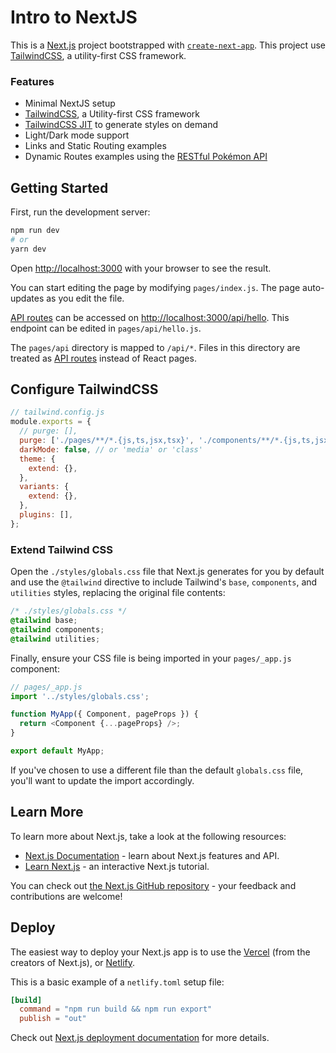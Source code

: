 # Intro to NextJS

This is a [Next.js](https://nextjs.org/) project bootstrapped with [`create-next-app`](https://github.com/vercel/next.js/tree/canary/packages/create-next-app). This project use [TailwindCSS](https://tailwindcss.com/), a utility-first CSS framework.

### Features

- Minimal NextJS setup
- [TailwindCSS](https://tailwindcss.com/), a Utility-first CSS framework
- [TailwindCSS JIT](https://github.com/tailwindlabs/tailwindcss-jit) to generate styles on demand
- Light/Dark mode support
- Links and Static Routing examples
- Dynamic Routes examples using the [RESTful Pokémon API](https://pokeapi.co/)

## Getting Started

First, run the development server:

```bash
npm run dev
# or
yarn dev
```

Open [http://localhost:3000](http://localhost:3000) with your browser to see the result.

You can start editing the page by modifying `pages/index.js`. The page auto-updates as you edit the file.

[API routes](https://nextjs.org/docs/api-routes/introduction) can be accessed on [http://localhost:3000/api/hello](http://localhost:3000/api/hello). This endpoint can be edited in `pages/api/hello.js`.

The `pages/api` directory is mapped to `/api/*`. Files in this directory are treated as [API routes](https://nextjs.org/docs/api-routes/introduction) instead of React pages.

## Configure TailwindCSS

```js
// tailwind.config.js
module.exports = {
  // purge: [],
  purge: ['./pages/**/*.{js,ts,jsx,tsx}', './components/**/*.{js,ts,jsx,tsx}'], // remove unused styles in production
  darkMode: false, // or 'media' or 'class'
  theme: {
    extend: {},
  },
  variants: {
    extend: {},
  },
  plugins: [],
};
```

### Extend Tailwind CSS

Open the `./styles/globals.css` file that Next.js generates for you by default and use the `@tailwind` directive to include Tailwind's `base`, `components`, and `utilities` styles, replacing the original file contents:

```css
/* ./styles/globals.css */
@tailwind base;
@tailwind components;
@tailwind utilities;
```

Finally, ensure your CSS file is being imported in your `pages/_app.js` component:

```js
// pages/_app.js
import '../styles/globals.css';

function MyApp({ Component, pageProps }) {
  return <Component {...pageProps} />;
}

export default MyApp;
```

If you've chosen to use a different file than the default `globals.css` file, you'll want to update the import accordingly.

## Learn More

To learn more about Next.js, take a look at the following resources:

- [Next.js Documentation](https://nextjs.org/docs) - learn about Next.js features and API.
- [Learn Next.js](https://nextjs.org/learn) - an interactive Next.js tutorial.

You can check out [the Next.js GitHub repository](https://github.com/vercel/next.js/) - your feedback and contributions are welcome!

## Deploy

The easiest way to deploy your Next.js app is to use the [Vercel](https://vercel.com) (from the creators of Next.js), or [Netlify](https://netlify.com).

This is a basic example of a `netlify.toml` setup file:

```toml
[build]
  command = "npm run build && npm run export"
  publish = "out"
```

Check out [Next.js deployment documentation](https://nextjs.org/docs/deployment) for more details.
